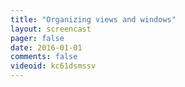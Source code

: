 ```yaml
---
title: "Organizing views and windows"
layout: screencast 
pager: false
date: 2016-01-01
comments: false
videoid: kc61dsmssv
---
```

